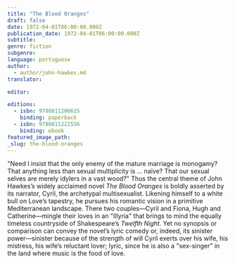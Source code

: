 ```yaml
---
title: "The Blood Oranges"
draft: false
date: 1972-04-01T06:00:00.000Z
publication_date: 1972-04-01T06:00:00.000Z
subtitle:
genre: fiction
subgenre:
language: portuguese
author:
  - author/john-hawkes.md
translator:

editor:

editions:
  - isbn: 9780811200615
    binding: paperback
  - isbn: 9780811222556
    binding: ebook
featured_image_path:
_slug: the-blood-oranges
---
```


"Need I insist that the only enemy of the mature marriage is monogamy? That anything less than sexual multiplicity is … naïve? That our sexual selves are merely idylers in a vast wood?" Thus the central theme of John Hawkes’s widely acclaimed novel _The Blood Oranges_ is boldly asserted by its narrator, Cyril, the archetypal multisexualist. Likening himself to a white bull on Love’s tapestry, he pursues his romantic vision in a primitive Mediterranean landscape. There two couples––Cyril and Fiona, Hugh and Catherine––mingle their loves in an "Illyria" that brings to mind the equally timeless countryside of Shakespeare’s _Twelfth Night_. Yet no synopsis or comparison can convey the novel’s lyric comedy or, indeed, its sinister power––sinister because of the strength of will Cyril exerts over his wife, his mistress, his wife’s reluctant lover; lyric, since he is also a "sex-singer" in the land where music is the food of love.

